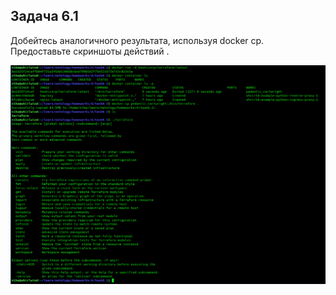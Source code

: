 ## Задача 6.1
Добейтесь аналогичного результата, используя docker cp.  
Предоставьте скриншоты  действий .

![](Screenshot_20240325_061737.png)
